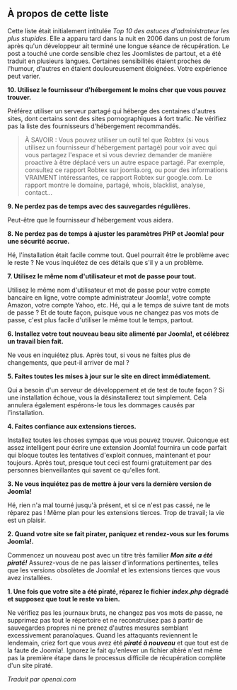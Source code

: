 <!-- Filename: Top_10_Stupidest_Administrator_Tricks / Display title: Top 10 des astuces stupides -->

## À propos de cette liste

Cette liste était initialement intitulée *Top 10 des astuces d'administrateur les plus stupides*. Elle a
apparu tard dans la nuit en 2006 dans un post de forum
après qu'un développeur ait terminé une longue séance de récupération. Le post
a touché une corde sensible chez les Joomlistes de partout, et a été traduit en
plusieurs langues. Certaines sensibilités étaient proches de l'humour, d'autres en étaient douloureusement éloignées. Votre expérience peut varier.

**10. Utilisez le fournisseur d'hébergement le moins cher que vous pouvez trouver.**

Préférez utiliser un serveur partagé qui héberge des centaines d'autres sites, dont certains
sont des sites pornographiques à fort trafic. Ne vérifiez pas la liste des fournisseurs d'hébergement recommandés.

> À SAVOIR : Vous pouvez utiliser un outil tel que Robtex (si vous utilisez un fournisseur d'hébergement
> partagé) pour voir avec qui vous partagez l'espace et si vous
> devriez demander de manière proactive à être déplacé vers un autre espace partagé. Par exemple, consultez ce rapport Robtex sur joomla.org,
> ou pour des informations VRAIMENT intéressantes, ce rapport Robtex sur google.com.
> Le rapport montre le domaine, partagé, whois, blacklist, analyse, contact...

**9. Ne perdez pas de temps avec des sauvegardes régulières.**

Peut-être que le fournisseur d'hébergement vous aidera.

**8. Ne perdez pas de temps à ajuster les paramètres PHP et Joomla! pour une sécurité accrue.**

Hé, l'installation était facile comme tout. Quel pourrait être le problème avec le reste ? Ne vous inquiétez
de ces détails que s'il y a un problème.

**7. Utilisez le même nom d'utilisateur et mot de passe pour tout.**

Utilisez le même nom d'utilisateur et mot de passe pour votre compte bancaire en ligne,
votre compte administrateur Joomla!, votre compte Amazon, votre compte Yahoo, etc. Hé,
qui a le temps de suivre tant de mots de passe ? Et de toute façon, puisque vous
ne changez pas vos mots de passe, c'est plus facile d'utiliser le même tout le
temps, partout.

**6. Installez votre tout nouveau beau site alimenté par Joomla!, et
célébrez un travail bien fait.**

Ne vous en inquiétez plus. Après tout, si vous ne faites plus de
changements, que peut-il arriver de mal ?

**5. Faites toutes les mises à jour sur le site en direct immédiatement.**

Qui a besoin d'un serveur de développement et de test de toute façon ? Si une installation
échoue, vous la désinstallerez tout simplement. Cela annulera également
espérons-le tous les dommages causés par l'installation.

**4. Faites confiance aux extensions tierces.**

Installez toutes les choses sympas que vous pouvez trouver. Quiconque est assez intelligent pour
écrire une extension Joomla! fournira un code parfait qui bloque toutes
les tentatives d'exploit connues, maintenant et pour toujours. Après tout, presque tout
ceci est fourni gratuitement par des personnes bienveillantes qui savent ce
qu'elles font.

**3. Ne vous inquiétez pas de mettre à jour vers la dernière version de Joomla!**

Hé, rien n'a mal tourné jusqu'à présent, et si ce n'est pas cassé, ne le réparez pas !
Même plan pour les extensions tierces. Trop de travail; la vie est un
plaisir.

**2. Quand votre site se fait pirater, paniquez et rendez-vous sur les
forums Joomla!.**

Commencez un nouveau post avec un titre très familier ***Mon site a été piraté!***
Assurez-vous de ne pas laisser d'informations pertinentes, telles que les versions obsolètes
de Joomla! et les extensions tierces que vous avez installées.

**1. Une fois que votre site a été piraté, réparez le fichier *index.php* dégradé et
supposez que tout le reste va bien.**

Ne vérifiez pas les journaux bruts, ne changez pas vos mots de passe, ne supprimez pas tout le répertoire
et ne reconstruisez pas à partir de sauvegardes propres ni ne prenez d'autres mesures semblant excessivement paranoïaques. Quand les attaquants reviennent le lendemain, criez fort que
vous avez été ***piraté à nouveau*** et que tout est de la faute de Joomla!. Ignorez le
fait qu'enlever un fichier altéré n'est même pas la première étape dans le processus difficile de récupération complète d'un site piraté.

*Traduit par openai.com*

